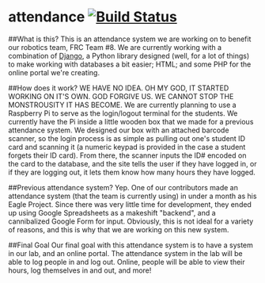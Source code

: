 # attendance [![Build Status](https://travis-ci.org/team8/attendance.svg?branch=master)](https://travis-ci.org/team8/attendance)
##What is this?
This is an attendance system we are working on to benefit our robotics team, FRC Team \#8. We are currently working with a combination of [Django](https://www.djangoproject.com/), a Python library designed (well, for a lot of things) to make working with databases a bit easier; HTML; and some PHP for the online portal we're creating.

##How does it work?
WE HAVE NO IDEA. OH MY GOD, IT STARTED WORKING ON IT'S OWN. GOD FORGIVE US. WE CANNOT STOP THE MONSTROUSITY IT HAS BECOME. We are currently planning to use a Raspberry Pi to serve as the login/logout terminal for the students. We currently have the Pi inside a little wooden box that we made for a previous attendance system. We designed our box with an attached barcode scanner, so the login process is as simple as pulling out one's student ID card and scanning it (a numeric keypad is provided in the case a student forgets their ID card). From there, the scanner inputs the ID# encoded on the card to the database, and the site tells the user if they have logged in, or if they are logging out, it lets them know how many hours they have logged.

##Previous attendance system?
Yep. One of our contributors made an attendance system (that the team is currently using) in under a month as his Eagle Project. Since there was very little time for development, they ended up using Google Spreadsheets as a makeshift "backend", and a cannibalized Google Form for input. Obviously, this is not ideal for a variety of reasons, and this is why that we are working on this new system.

##Final Goal
Our final goal with this attendance system is to have a system in our lab, and an online portal.  The attendance system in the lab will be able to log people in and log out.  Online, people will be able to view their hours, log themselves in and out, and more!
